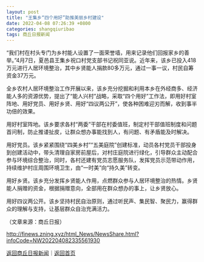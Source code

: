 ```yaml
---
layout: post
title: "王集乡“四个用好”助推美丽乡村建设"
date: 2022-04-08 07:26:39 +0800
categories: shangqiuribao
tags: 商丘日报新闻
---
```

<p>“我们村在村头专门为乡村能人设置了一面荣誉墙，用来记录他们回报家乡的善举。”4月7日，夏邑县王集乡祝口村党支部书记祝同亚说。近年来，该乡已投入418万元进行人居环境整治，其中乡贤能人捐款80多万元，通过一事一议，村民自筹资金37万元。</p>
 <p>全乡农村人居环境整治工作开展以来，该乡充分挖掘和利用本乡在外经商多、经济能人多的资源优势，提出了“能人兴村”战略，采取“四个用好”工作法，即用好村室阵地、用好党员、用好乡贤、用好“四议两公开”，使各种困难迎刃而解，收到事半功倍的效果。</p>
 <p>用好村室阵地。该乡要求各村“两委”干部在村委值班，制定村干部值班制度和问题首问制，防止推诿扯皮，让群众想办事能找到人，有问题、有矛盾能及时解决。</p>
 <p>用好党员。该乡紧紧围绕“四美乡村”“五美庭院”创建标准，动员各村党员干部投身到创建活动中，带头清理自家房前屋后，对村庄庭院进行绿化，引导群众主动配合参与环境综合整治，同时，各村还建有党员志愿服务队，发挥党员示范带动作用，持续维护村庄周围环境卫生，由“一时美”向“持久美”转变。</p>
 <p>用好乡贤。该乡充分发挥乡贤能人作用，点燃群众参与人居环境整治的热情。乡贤能人捐赠的资金，根据捐赠意向，全部用在群众想办的事上，让乡贤放心。</p>
 <p>用好四议两公开。该乡坚持村民自治原则，通过听民声、集民智、聚民力，赢得群众的理解与支持，让基层群众自治充满活力。</p><p class="em_media">（文章来源：商丘日报）</p>

<http://finews.zning.xyz/html_News/NewsShare.html?infoCode=NW202204082335561930>

[返回商丘日报新闻](//finews.withounder.com/category/shangqiuribao.html)｜[返回首页](//finews.withounder.com/)